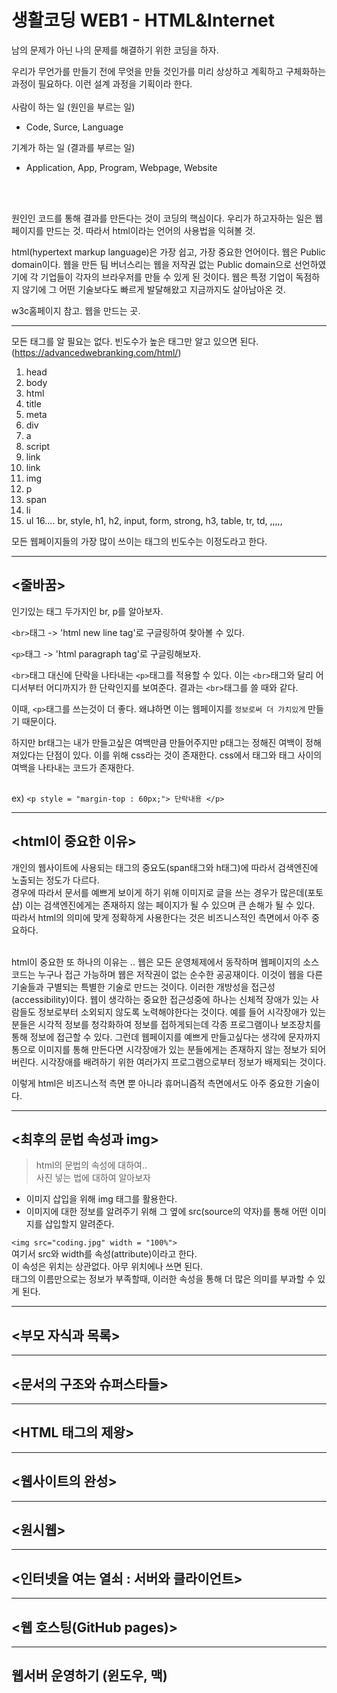 # 생활코딩 WEB1 - HTML&Internet

남의 문제가 아닌 나의 문제를 해결하기 위한 코딩을 하자.

우리가 무언가를 만들기 전에 무엇을 만들 것인가를 미리 상상하고 계획하고 구체화하는 과정이 필요하다.
이런 설계 과정을 기획이라 한다.
<br><br>
사람이 하는 일 (원인을 부르는 일)
- Code, Surce, Language

기계가 하는 일 (결과를 부르는 일)
- Application, App, Program, Webpage, Website
  
<br><br>

원인인 코드를 통해 결과를 만든다는 것이 코딩의 핵심이다. 
우리가 하고자하는 일은 웹페이지를 만드는 것. 따라서 html이라는 언어의 사용법을 익혀볼 것.

html(hypertext markup language)은 가장 쉽고, 가장 중요한 언어이다. 
웹은 Public domain이다. 웹을 만든 팀 버너스리는 웹을 저작권 없는 Public domain으로 선언하였기에 각 기업들이 각자의 브라우저를 만들 수 있게 된 것이다. 
웹은 특정 기업이 독점하지 않기에 그 어떤 기술보다도 빠르게 발달해왔고 지금까지도 살아남아온 것. 



w3c홈페이지 참고. 웹을 만드는 곳. 


---

모든 태그를 알 필요는 없다. 빈도수가 높은 태그만 알고 있으면 된다. 
(https://advancedwebranking.com/html/)
1. head
2. body
3. html
4. title
5. meta
6. div
7. a
8. script
9. link
10. link
11. img
12. p
13. span
14. li
15. ul
16.... br, style, h1, h2, input, form, strong, h3, table, tr, td, ,,,,,

모든 웹페이지들의 가장 많이 쓰이는 태그의 빈도수는 이정도라고 한다.


---

## <줄바꿈>

인기있는 태그 두가지인 br, p를 알아보자.

`<br>`태그
-> 'html new line tag'로 구글링하여 찾아볼 수 있다.

`<p>`태그
-> 'html paragraph tag'로 구글링해보자. 

`<br>`태그 대신에 단락을 나타내는 `<p>`태그를 적용할 수 있다. 
이는 `<br>`태그와 달리 어디서부터 어디까지가 한 단락인지를 보여준다. 결과는 `<br>`태그를 쓸 때와 같다. 

이때, `<p>`태그를 쓰는것이 더 좋다. 왜냐하면 이는 웹페이지를 `정보로써 더 가치있게` 만들기 때문이다.
            
하지만 br태그는 내가 만들고싶은 여백만큼 만들어주지만 p태그는 정해진 여백이 정해져있다는 단점이 있다. 이를 위해 css라는 것이 존재한다. css에서 태그와 태그 사이의 여백을 나타내는 코드가 존재한다. <br><br>

ex) `<p style = "margin-top : 60px;"> 단락내용 </p>`


---

## <html이 중요한 이유>

개인의 웹사이트에 사용되는 태그의 중요도(span태그와 h태그)에 따라서 검색엔진에 노출되는 정도가 다르다.<br>
경우에 따라서 문서를 예쁘게 보이게 하기 위해 이미지로 글을 쓰는 경우가 많은데(포토샵) 이는 검색엔진에게는 존재하지 않는 페이지가 될 수 있으며 큰 손해가 될 수 있다. <br>
따라서 html의 의미에 맞게 정확하게 사용한다는 것은 비즈니스적인 측면에서 아주 중요하다. <br><br>

html이 중요한 또 하나의 이유는 .. 웹은 모든 운영체제에서 동작하며 웹페이지의 소스코드는 누구나 접근 가능하며 웹은 저작권이 없는 순수한 공공재이다. 이것이 웹을 다른 기술들과 구별되는 특별한 기술로 만드는 것이다. 이러한 개방성을 접근성(accessibility)이다. 웹이 생각하는 중요한 접근성중에 하나는 신체적 장애가 있는 사람들도 정보로부터 소외되지 않도록 노력해야한다는 것이다. 
예를 들어 시각장애가 있는 분들은 시각적 정보를 청각화하여 정보를 접하게되는데 각종 프로그램이나 보조장치를 통해 정보에 접근할 수 있다. 그런데 웹페이지를 예쁘게 만들고싶다는 생각에 문자까지 통으로 이미지를 통해 만든다면 시각장애가 있는 분들에게는 존재하지 않는 정보가 되어버린다. 시각장애를 배려하기 위한 여러가지 프로그램으로부터 정보가 배제되는 것이다. 

이렇게 html은 비즈니스적 측면 뿐 아니라 휴머니즘적 측면에서도 아주 중요한 기술이다. 

---
## <최후의 문법 속성과 img>
> html의 문법의 속성에 대하여.. <br>
> 사진 넣는 법에 대하여 알아보자
- 이미지 삽입을 위해 img 태그를 활용한다.
- 이미지에 대한 정보를 알려주기 위해 그 옆에 src(source의 약자)를 통해 어떤 이미지를 삽입할지 알려준다.


`<img src="coding.jpg" width = "100%">` <br>
여기서 src와 width를 속성(attribute)이라고 한다. <br>
이 속성은 위치는 상관없다. 아무 위치에나 쓰면 된다. <br>
태그의 이름만으로는 정보가 부족할때, 이러한 속성을 통해 더 많은 의미를 부과할 수 있게 된다.


---
## <부모 자식과 목록>









---
## <문서의 구조와 슈퍼스타들>



---
## <HTML 태그의 제왕>


---
## <웹사이트의 완성>



---
## <원시웹>


---
## <인터넷을 여는 열쇠 : 서버와 클라이언트>



---
## <웹 호스팅(GitHub pages)>



---
## 웹서버 운영하기 (윈도우, 맥)


